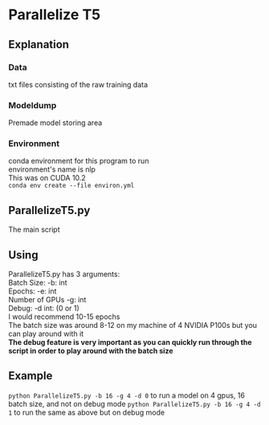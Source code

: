 # Parallelize T5
## Explanation
### Data
txt files consisting of the raw training data 
### Modeldump 
Premade model storing area
### Environment
conda environment for this program to run\
environment's name is nlp\
This was on CUDA 10.2\
`conda env create --file environ.yml`
## ParallelizeT5.py
The main script
## Using
ParallelizeT5.py has 3 arguments: \
Batch Size: -b: int\
Epochs: -e: int\
Number of GPUs -g: int\
Debug: -d int: (0 or 1)\
I would recommend 10-15 epochs \
The batch size was around 8-12 on my machine of 4 NVIDIA P100s but you can play around with it \
**The debug feature is very important as you can quickly run through the script in order to play around with the batch size**
## Example
`python ParallelizeT5.py -b 16 -g 4 -d 0` to run a model on 4 gpus, 16 batch size, and not on debug mode
`python ParallelizeT5.py -b 16 -g 4 -d 1` to run the same as above but on debug mode
